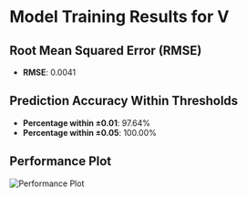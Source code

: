 # Model Training Results for V

## Root Mean Squared Error (RMSE)
- **RMSE**: 0.0041

## Prediction Accuracy Within Thresholds
- **Percentage within ±0.01**: 97.64%
- **Percentage within ±0.05**: 100.00%

## Performance Plot
![Performance Plot](../imgs/V.png)

